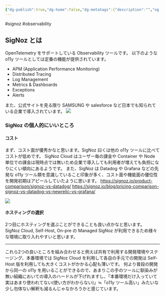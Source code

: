 ```yaml
---
{"dg-publish":true,"dg-home":false,"dg-metatags":{"description":"","og:title":"SigNoz とは","og:image":"https://raw.githubusercontent.com/konnta0/blog2/refs/heads/main/konnta0.jpg","twitter:card":"summary","twitter:title":"SigNoz とは","twitter:image":"https://raw.githubusercontent.com/konnta0/blog2/refs/heads/main/konnta0.jpg","twitter:site":"@konnta0"},"permalink":"/Engineering/Observability/SigNoz/SigNoz とは/","metatags":{"description":"","og:title":"SigNoz とは","og:image":"https://raw.githubusercontent.com/konnta0/blog2/refs/heads/main/konnta0.jpg","twitter:card":"summary","twitter:title":"SigNoz とは","twitter:image":"https://raw.githubusercontent.com/konnta0/blog2/refs/heads/main/konnta0.jpg","twitter:site":"@konnta0"},"dgPassFrontmatter":true,"created":"2025-01-10T11:49:58.190+09:00"}
---
```


#signoz #observability 

## SigNoz とは
OpenTelemetry をサポートしている Observability ツールです。
以下のような o11y ツールとしては定番の機能が提供されています。
- APM (Application Performance Monitoring)
- Distributed Tracing
- Log Management
- Metrics & Dashboards
- Exceptions
- Alerts


また、公式サイトを見る限り SAMSUNG や salesforce など日本でも知られている企業で導入されています。
![](/img/user/Engineering/Observability/SigNoz/20241002010404.png)

### SigNoz の個人的にいいところ
#### コスト
まず、コスト面が優秀かなと思います。SigNoz 曰くは他の o11y ツールに比べてコストが低めです。
SigNoz Cloud はユーザー毎の課金や Container や Node 単位での課金は現時点では無いため企業で導入しても利用者が増えても負担になりにくい傾向にあるようです。
また、SigNoz は Datadog や Grafana などの先発な o11y ツール類を意識していること印象が多く、コスト面や機能面の優位性を開発初期はアピールしていたように思います。
https://signoz.io/product-comparison/signoz-vs-datadog/
https://signoz.io/blog/pricing-comparison-signoz-vs-datadog-vs-newrelic-vs-grafana/

![](/img/user/Engineering/Observability/SigNoz/20241001014003.png)

#### ホスティングの選択
2つ目にホスティングを選ぶことができることも良い点かなと思います。
SigNoz Cloud, Self-Host, On-pre の Managed SigNoz が利用できるため様々な環境に取り入れやすいと思います。

---

これら2つの良いところを組み合わせると例えば共有で利用する開発環境やステージング、本番環境では SigNoz Cloud を利用して各自の手元での開発は Self-Host 版を利用しても大きくコストがかかる心配も薄いです。
何より普段の開発から同一の o11y を用いることができるので、あまりこの手のツールに馴染みが無い組織においての導入のハードルが下げれますし、「本番環境だけ入っていて実はあまり使われてない(使い方がわからない)」≒「o11y ツール高い」みたいな少し勿体ない解釈も減るんじゃなかろうかと感じています。